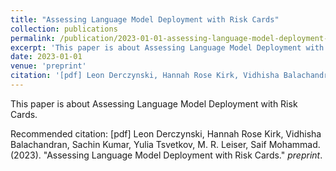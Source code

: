 ```yaml
---
title: "Assessing Language Model Deployment with Risk Cards"
collection: publications
permalink: /publication/2023-01-01-assessing-language-model-deployment-with-risk-cards
excerpt: 'This paper is about Assessing Language Model Deployment with Risk Cards.'
date: 2023-01-01
venue: 'preprint'
citation: '[pdf] Leon Derczynski, Hannah Rose Kirk, Vidhisha Balachandran, Sachin Kumar, Yulia Tsvetkov, M. R. Leiser, Saif Mohammad. (2023). &quot;Assessing Language Model Deployment with Risk Cards.&quot; <i>preprint</i>.'
---
```

This paper is about Assessing Language Model Deployment with Risk Cards.

Recommended citation: [pdf] Leon Derczynski, Hannah Rose Kirk, Vidhisha Balachandran, Sachin Kumar, Yulia Tsvetkov, M. R. Leiser, Saif Mohammad. (2023). "Assessing Language Model Deployment with Risk Cards." <i>preprint</i>.